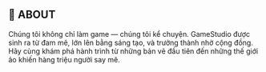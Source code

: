 ## 📖 ABOUT
Chúng tôi không chỉ làm game — chúng tôi kể chuyện. GameStudio được sinh ra từ đam mê, lớn lên bằng sáng tạo, và trưởng thành nhờ cộng đồng. Hãy cùng khám phá hành trình từ những bản vẽ đầu tiên đến những thế giới ảo khiến hàng triệu người say mê.

